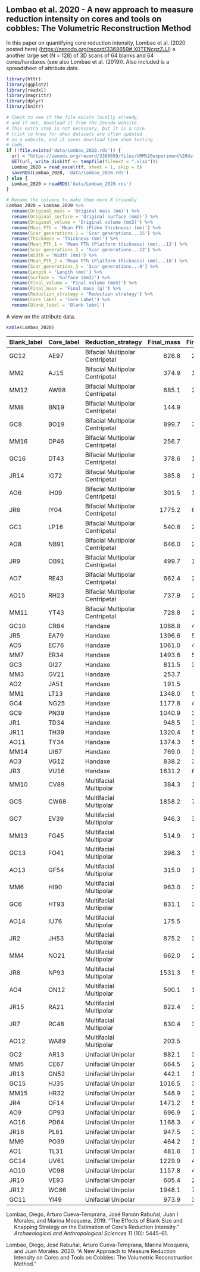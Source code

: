 
## Lombao et al. 2020 - A new approach to measure reduction intensity on cores and tools on cobbles: The Volumetric Reconstruction Method

In this paper on quantifying core reduction intensity, Lombao et al.
(2020 posted here) (<https://zenodo.org/record/3368659#.X0TENcgzZJJ>) a
another large set (N = 128) of 3D scans of 64 blanks and 64
cores/handaxes (see also Lombao et al. (2019)). Also included is a
spreadsheet of attribute data.

``` r
library(httr)
library(ggplot2)
library(readxl)
library(magrittr)
library(dplyr)
library(knitr)

# Check to see if the file exists locally already, 
# and if not, download it from the Zenodo website.
# This extra step is not necessary, but it is a nice
# trick to know for when datasets are often updated
# on a website, and it saves download time when testing
# code.
if (!file.exists('data/Lombao_2020.rds')) {
  url = "https://zenodo.org/record/3368659/files/VRM%20experiment%20database.xlsx?download=1"
  GET(url, write_disk(tf <- tempfile(fileext = ".xlsx")))
  Lombao_2020 = read_excel(tf, sheet = 1, skip = 0) 
  saveRDS(Lombao_2020, 'data/Lombao_2020.rds') 
} else {
  Lombao_2020 = readRDS('data/Lombao_2020.rds')
}

# Rename the columns to make them more R friendly
Lombao_2020 = Lombao_2020 %>%
  rename(Original_mass = 'Original mass (mm)') %>%
  rename(Original_surface = 'Original surface (mm2)') %>%
  rename(Original_volume = 'Original volume (mm3)') %>%
  rename(Mass_FTh = 'Mean FTh (Flake thickness) (mm)') %>%
  rename(Scar_generations_1 = 'Scar generations...15') %>%
  rename(Thickness = 'Thickness (mm)') %>%
  rename(Mean_PTh_1 = 'Mean PTh (Platform thickness) (mm)...13') %>%
  rename(Scar_generations_2 = 'Scar generations...12') %>%
  rename(Width = 'Width (mm)') %>%
  rename(Mean_PTh_2 = 'Mean PTh (Platform thickness) (mm)...10') %>%
  rename(Scar_generations_3 = 'Scar generations...9') %>%
  rename(Length = 'Length (mm)') %>%
  rename(Surface = 'Surface (mm2)') %>%
  rename(Final_volume = 'Final volume (mm3)') %>%
  rename(Final_mass = 'Final mass (g)') %>%
  rename(Reduction_strategy = 'Reduction strategy') %>%
  rename(Core_label = 'Core Label') %>%
  rename(Blank_label = 'Blank label')
```

A view on the attribute data.

``` r
kable(Lombao_2020)
```

| Blank\_label | Core\_label | Reduction\_strategy             | Final\_mass | Final\_volume |   Surface |   Density | Length | Scar\_generations\_3 | Mean\_PTh\_2 |  Width | Scar\_generations\_2 | Mean\_PTh\_1 | Thickness | Scar\_generations\_1 | Mass\_FTh | Original\_volume | Original\_surface | Original\_mass |
| :----------- | :---------- | :------------------------------ | ----------: | ------------: | --------: | --------: | -----: | -------------------: | -----------: | -----: | -------------------: | -----------: | --------: | -------------------: | --------: | ---------------: | ----------------: | -------------: |
| GC12         | AE97        | Bifacial Multipolar Centripetal |       626.8 |     237738.52 | 22494.274 | 0.0026365 | 110.41 |                    2 |        11.05 |  90.98 |                    3 |        11.05 |     61.40 |                    0 |        13 |         430945.9 |          30376.39 |      1136.1932 |
| MM2          | AJ15        | Bifacial Multipolar Centripetal |       374.9 |     142783.12 | 17777.431 | 0.0026257 |  90.36 |                    4 |        11.05 |  83.91 |                    2 |        11.05 |     56.80 |                    0 |        13 |         292962.5 |          23930.21 |       769.2200 |
| MM12         | AW98        | Bifacial Multipolar Centripetal |       685.1 |     257057.32 | 25761.263 | 0.0026652 | 116.94 |                    6 |        11.05 |  93.59 |                    4 |        11.05 |     48.66 |                    0 |        13 |         632897.6 |          44485.20 |      1686.7762 |
| MM8          | BN19        | Bifacial Multipolar Centripetal |       144.9 |      55018.68 |  9160.604 | 0.0026337 |  74.84 |                    2 |        11.05 |  62.36 |                    2 |        11.05 |     32.15 |                    1 |        13 |         144915.1 |          15946.00 |       381.6557 |
| GC8          | BO19        | Bifacial Multipolar Centripetal |       899.7 |     341708.35 | 33650.509 | 0.0026329 | 139.18 |                    4 |        11.05 | 114.81 |                    4 |        11.05 |     46.74 |                    1 |        13 |         766870.9 |          47377.97 |      2019.1305 |
| MM16         | DP46        | Bifacial Multipolar Centripetal |       256.7 |      97253.57 | 13186.224 | 0.0026395 |  75.89 |                    5 |        11.05 |  72.51 |                    4 |        11.05 |     46.33 |                    1 |        13 |         396348.8 |          35175.02 |      1046.1588 |
| GC16         | DT43        | Bifacial Multipolar Centripetal |       378.6 |     143198.47 | 18152.167 | 0.0026439 |  91.99 |                    4 |        11.05 |  90.59 |                    5 |        11.05 |     45.94 |                    1 |        13 |         534578.3 |          37445.15 |      1413.3625 |
| JR14         | IG72        | Bifacial Multipolar Centripetal |       385.8 |     142272.73 | 20475.997 | 0.0027117 | 107.31 |                    3 |        11.05 |  99.41 |                    6 |        11.05 |     39.63 |                    1 |        13 |         424981.4 |          32314.26 |      1152.4192 |
| AO6          | IH09        | Bifacial Multipolar Centripetal |       301.5 |     114207.18 | 16292.268 | 0.0026399 |  97.32 |                    6 |        11.05 |  87.83 |                    5 |        11.05 |     39.98 |                    1 |        13 |         523356.0 |          37672.27 |      1381.6280 |
| JR6          | IY04        | Bifacial Multipolar Centripetal |      1775.2 |     685545.67 | 48290.054 | 0.0025895 | 158.53 |                    1 |        11.05 | 151.05 |                    2 |        11.05 |     73.51 |                    0 |        13 |         912338.3 |          57577.86 |      2362.4727 |
| GC1          | LP16        | Bifacial Multipolar Centripetal |       540.8 |     205325.06 | 21368.287 | 0.0026339 | 114.47 |                    2 |        11.05 |  88.76 |                    3 |        11.05 |     44.17 |                    0 |        13 |         306845.7 |          25881.48 |       808.1924 |
| AO8          | NB91        | Bifacial Multipolar Centripetal |       646.0 |     236382.86 | 24776.835 | 0.0027329 | 109.23 |                    4 |        11.05 |  91.36 |                    4 |        11.05 |     59.03 |                    0 |        13 |         532015.5 |          38194.47 |      1453.9211 |
| JR9          | OB91        | Bifacial Multipolar Centripetal |       499.7 |     191789.40 | 25094.227 | 0.0026055 | 121.00 |                    6 |        11.05 | 104.92 |                    4 |        11.05 |     35.84 |                    0 |        13 |         783444.8 |          64273.99 |      2041.2357 |
| AO7          | RE43        | Bifacial Multipolar Centripetal |       662.4 |     235600.35 | 23015.073 | 0.0028115 | 110.61 |                    4 |        11.05 |  92.29 |                    4 |        11.05 |     52.69 |                    0 |        13 |         595269.3 |          42893.05 |      1673.6240 |
| AO15         | RH23        | Bifacial Multipolar Centripetal |       737.9 |     283236.27 | 26297.787 | 0.0026052 | 124.09 |                    4 |        11.05 |  95.15 |                    2 |        11.05 |     60.59 |                    0 |        13 |         598076.3 |          39611.07 |      1558.1356 |
| MM11         | YT43        | Bifacial Multipolar Centripetal |       728.8 |     276891.96 | 25823.651 | 0.0026321 | 107.13 |                    3 |        11.05 | 105.59 |                    2 |        11.05 |     60.33 |                    0 |        13 |         481699.3 |          34975.20 |      1267.8680 |
| GC10         | CR84        | Handaxe                         |      1088.8 |     413846.09 | 39343.946 | 0.0026309 | 172.47 |                    4 |        11.05 | 128.22 |                    4 |        11.05 |     54.05 |                    0 |        13 |        1085826.3 |          74922.39 |      2856.7326 |
| JR5          | EA79        | Handaxe                         |      1396.6 |     547029.68 | 43236.099 | 0.0025531 | 177.31 |                    5 |        11.05 | 109.41 |                    5 |        11.05 |     78.72 |                    0 |        13 |        1733023.2 |          85479.63 |      4424.5136 |
| AO5          | EC76        | Handaxe                         |      1061.0 |     408166.21 | 40648.510 | 0.0025994 | 187.70 |                    5 |        11.05 | 127.23 |                    4 |        11.05 |     38.30 |                    0 |        13 |         751714.9 |          62124.60 |      1954.0312 |
| MM7          | ER34        | Handaxe                         |      1493.6 |     571279.57 | 54507.027 | 0.0026145 | 244.75 |                    4 |        11.05 | 121.26 |                    5 |        11.05 |     48.09 |                    0 |        13 |        1093545.4 |          80484.38 |      2859.0545 |
| GC3          | GI27        | Handaxe                         |       811.5 |     308763.22 | 32884.694 | 0.0026282 | 154.08 |                    5 |        11.05 |  99.40 |                    5 |        11.05 |     53.24 |                    0 |        13 |         707802.8 |          52635.42 |      1860.2667 |
| MM3          | GV21        | Handaxe                         |       253.7 |      96022.83 | 14288.578 | 0.0026421 |  94.81 |                    5 |        11.05 |  63.86 |                    6 |        11.05 |     36.40 |                    2 |        13 |         487259.2 |          44943.71 |      1287.3780 |
| AO2          | JA51        | Handaxe                         |       191.5 |      72666.42 | 13036.708 | 0.0026353 | 101.44 |                    4 |        11.05 |  49.43 |                    5 |        11.05 |     38.38 |                    2 |        13 |         636647.2 |          41726.88 |      1677.7755 |
| MM1          | LT13        | Handaxe                         |      1348.0 |     520903.19 | 45440.179 | 0.0025878 | 205.06 |                    5 |        11.05 | 126.30 |                    6 |        11.05 |     46.47 |                    0 |        13 |        1057725.0 |          75827.41 |      2737.1943 |
| GC4          | NG25        | Handaxe                         |      1177.8 |     446037.07 | 37862.430 | 0.0026406 | 171.61 |                    2 |        11.05 | 102.06 |                    2 |        11.05 |     57.01 |                    0 |        13 |         606187.8 |          46323.06 |      1600.6921 |
| GC9          | PN39        | Handaxe                         |      1040.9 |     393581.22 | 35432.099 | 0.0026447 | 166.97 |                    6 |        11.05 | 113.03 |                    6 |        11.05 |     62.07 |                    1 |        13 |        1231999.9 |          64340.97 |      3258.2568 |
| JR1          | TD34        | Handaxe                         |       948.5 |     363655.69 | 36064.667 | 0.0026082 | 153.80 |                    4 |        11.05 | 104.41 |                    4 |        11.05 |     59.43 |                    1 |        13 |         885259.7 |          54842.85 |      2308.9666 |
| JR11         | TH39        | Handaxe                         |      1320.4 |     506148.35 | 43095.997 | 0.0026087 | 189.83 |                    4 |        11.05 | 127.31 |                    4 |        11.05 |     65.05 |                    0 |        13 |        1217181.0 |          80081.81 |      3175.2861 |
| AO11         | TY34        | Handaxe                         |      1374.3 |     530152.09 | 45908.079 | 0.0025923 | 187.27 |                    6 |        11.05 | 132.97 |                    5 |        11.05 |     53.62 |                    0 |        13 |        1005601.0 |          69757.61 |      2606.7944 |
| MM14         | UI67        | Handaxe                         |       769.0 |     303168.25 | 27184.020 | 0.0025365 | 111.92 |                    3 |        11.05 |  90.67 |                    3 |        11.05 |     55.99 |                    0 |        13 |         767876.1 |          52810.17 |      1947.7526 |
| AO3          | VG12        | Handaxe                         |       838.2 |     307543.74 | 32906.578 | 0.0027255 | 170.63 |                    6 |        11.05 | 110.67 |                    7 |        11.05 |     43.97 |                    0 |        13 |         990843.5 |          74594.98 |      2700.5103 |
| JR3          | VU16        | Handaxe                         |      1631.2 |     628731.77 | 47252.865 | 0.0025944 | 191.05 |                    2 |        11.05 | 130.11 |                    5 |        11.05 |     63.67 |                    0 |        13 |        1222193.5 |          71665.07 |      3170.8945 |
| MM10         | CV89        | Multifacial Multipolar          |       384.3 |     145718.18 | 16051.410 | 0.0026373 |  76.97 |                    2 |        11.05 |  62.60 |                    4 |        11.05 |     62.60 |                    0 |        13 |         436324.0 |          32898.41 |      1150.7095 |
| GC5          | CW68        | Multifacial Multipolar          |      1858.2 |     711013.48 | 46428.266 | 0.0026135 | 144.77 |                    2 |        11.05 | 139.04 |                    2 |        11.05 |     64.62 |                    0 |        13 |        1214616.8 |          68164.19 |      3174.3434 |
| GC7          | EV39        | Multifacial Multipolar          |       946.3 |     361543.12 | 29375.318 | 0.0026174 | 100.30 |                    4 |        11.05 |  90.43 |                    3 |        11.05 |     83.96 |                    0 |        13 |        1276591.5 |          67368.77 |      3341.3403 |
| MM13         | FG45        | Multifacial Multipolar          |       514.9 |     192664.84 | 19816.594 | 0.0026725 |  92.33 |                    2 |        11.05 |  83.05 |                    2 |        11.05 |     57.43 |                    1 |        13 |         484063.5 |          34382.35 |      1293.6677 |
| GC13         | FO41        | Multifacial Multipolar          |       398.3 |     151526.62 | 17617.596 | 0.0026286 |  98.81 |                    2 |        11.05 |  73.33 |                    5 |        11.05 |     48.88 |                    1 |        13 |         563967.2 |          37112.30 |      1482.4336 |
| AO13         | GF54        | Multifacial Multipolar          |       315.0 |     119518.59 | 15185.944 | 0.0026356 |  88.48 |                    5 |        11.05 |  60.39 |                    4 |        11.05 |     56.90 |                    4 |        13 |         616401.8 |          40835.88 |      1624.5720 |
| MM6          | HI90        | Multifacial Multipolar          |       963.0 |     365404.04 | 27779.940 | 0.0026354 | 114.26 |                    1 |        11.05 |  99.15 |                    3 |        11.05 |     66.61 |                    0 |        13 |         471892.3 |          31594.68 |      1243.6433 |
| GC6          | HT93        | Multifacial Multipolar          |       831.1 |     314775.99 | 27494.004 | 0.0026403 | 118.42 |                    5 |        11.05 |  99.95 |                    3 |        11.05 |     71.24 |                    0 |        13 |         540985.2 |          35777.59 |      1428.3579 |
| AO14         | IU76        | Multifacial Multipolar          |       175.5 |      66514.40 | 10227.379 | 0.0026385 |  62.80 |                    6 |        11.05 |  57.24 |                    4 |        11.05 |     46.50 |                    3 |        13 |         790819.1 |          48836.21 |      2086.5973 |
| JR2          | JH53        | Multifacial Multipolar          |       875.2 |     336574.92 | 27733.493 | 0.0026003 | 122.04 |                    2 |        11.05 |  97.66 |                    2 |        11.05 |     55.46 |                    0 |        13 |         796612.1 |          55691.78 |      2071.4406 |
| MM4          | NO21        | Multifacial Multipolar          |       662.0 |     245235.82 | 22866.441 | 0.0026994 |  90.08 |                    2 |        11.05 |  85.41 |                    5 |        11.05 |     73.27 |                    2 |        13 |         769616.1 |          50355.36 |      2077.5343 |
| JR8          | NP93        | Multifacial Multipolar          |      1531.3 |     591762.30 | 40912.259 | 0.0025877 | 147.33 |                    3 |        11.05 | 116.24 |                    1 |        11.05 |     72.22 |                    0 |        13 |         892283.2 |          54240.55 |      2308.9562 |
| AO4          | ON12        | Multifacial Multipolar          |       500.1 |     189117.07 | 19902.040 | 0.0026444 |  97.15 |                    5 |        11.05 |  77.44 |                    0 |        11.05 |     70.34 |                    5 |        13 |        1158303.9 |          73370.72 |      3063.0115 |
| JR15         | RA21        | Multifacial Multipolar          |       822.4 |     313530.80 | 29161.307 | 0.0026230 | 123.35 |                    3 |        11.05 | 102.32 |                    4 |        11.05 |     62.08 |                    0 |        13 |         556284.5 |          43284.76 |      1459.1497 |
| JR7          | RC48        | Multifacial Multipolar          |       830.4 |     315228.03 | 28942.482 | 0.0026343 | 131.35 |                    2 |        11.05 | 101.10 |                    3 |        11.05 |     50.49 |                    1 |        13 |         775378.0 |          50362.94 |      2042.5656 |
| AO12         | WA89        | Multifacial Multipolar          |       203.5 |      75220.70 | 11897.633 | 0.0027054 |  81.09 |                    4 |        11.05 |  76.38 |                    4 |        11.05 |     50.91 |                    2 |        13 |         717745.5 |          48268.29 |      1941.7689 |
| GC2          | AR13        | Unifacial Unipolar              |       882.1 |     334378.72 | 28273.469 | 0.0026380 | 119.89 |                    0 |        11.05 | 110.86 |                    2 |        11.05 |     56.71 |                    0 |        13 |         544005.5 |          36875.86 |      1435.1012 |
| MM5          | CE67        | Unifacial Unipolar              |       664.5 |     251929.04 | 23732.801 | 0.0026376 | 104.47 |                    1 |        11.05 |  77.72 |                    2 |        11.05 |     73.41 |                    2 |        13 |         702828.6 |          44472.01 |      1853.8142 |
| JR13         | GN52        | Unifacial Unipolar              |       442.1 |     168409.01 | 19872.580 | 0.0026252 | 103.47 |                    0 |        11.05 |  94.40 |                    3 |        11.05 |     33.72 |                    0 |        13 |         253407.9 |          26171.33 |       665.2353 |
| GC15         | HJ35        | Unifacial Unipolar              |      1016.5 |     385905.04 | 31138.418 | 0.0026341 | 117.15 |                    2 |        11.05 | 116.79 |                    2 |        11.05 |     61.77 |                    0 |        13 |         608187.4 |          39890.57 |      1602.0067 |
| MM15         | HR32        | Unifacial Unipolar              |       548.9 |     208944.64 | 22430.126 | 0.0026270 | 104.28 |                    0 |        11.05 |  93.92 |                    3 |        11.05 |     51.14 |                    1 |        13 |         592137.6 |          41666.94 |      1555.5524 |
| JR4          | OF14        | Unifacial Unipolar              |      1471.2 |     562225.84 | 43850.302 | 0.0026167 | 172.06 |                    2 |        11.05 | 135.04 |                    1 |        11.05 |     72.06 |                    0 |        13 |        1034475.1 |          68524.24 |      2706.9546 |
| AO9          | OP93        | Unifacial Unipolar              |       696.9 |     263797.56 | 24215.397 | 0.0026418 | 101.12 |                    0 |        11.05 |  87.87 |                    2 |        11.05 |     74.28 |                    2 |        13 |         562189.5 |          37286.36 |      1485.1913 |
| AO16         | PD64        | Unifacial Unipolar              |      1168.3 |     442541.51 | 33477.435 | 0.0026400 | 131.99 |                    0 |        11.05 |  93.97 |                    3 |        11.05 |     78.89 |                    0 |        13 |         830880.1 |          47074.20 |      2193.5055 |
| JR16         | PL61        | Unifacial Unipolar              |       947.5 |     358790.05 | 27738.385 | 0.0026408 | 121.34 |                    0 |        11.05 |  84.11 |                    3 |        11.05 |     69.56 |                    0 |        13 |         587856.6 |          37103.40 |      1552.4236 |
| MM9          | PO39        | Unifacial Unipolar              |       464.2 |     177366.73 | 19576.663 | 0.0026172 |  99.64 |                    4 |        11.05 |  80.92 |                    3 |        11.05 |     53.40 |                    1 |        13 |         757945.0 |          45556.12 |      1983.6757 |
| AO1          | TL31        | Unifacial Unipolar              |       481.6 |     182770.16 | 20850.533 | 0.0026350 | 113.09 |                    2 |        11.05 |  88.76 |                    4 |        11.05 |     44.32 |                    1 |        13 |         596261.4 |          39323.68 |      1571.1508 |
| GC14         | UV61        | Unifacial Unipolar              |      1229.9 |     465895.14 | 35080.706 | 0.0026399 | 138.09 |                    0 |        11.05 | 105.88 |                    3 |        11.05 |     65.92 |                    0 |        13 |         762198.2 |          49490.77 |      2012.1000 |
| AO10         | VC98        | Unifacial Unipolar              |      1157.8 |     439689.72 | 33948.247 | 0.0026332 | 128.00 |                    0 |        11.05 |  91.00 |                    0 |        11.05 |     83.00 |                    5 |        13 |        1205423.8 |          61131.54 |      3174.1466 |
| JR10         | VE93        | Unifacial Unipolar              |       605.4 |     229654.77 | 20767.899 | 0.0026361 |  93.78 |                    2 |        11.05 |  91.23 |                    0 |        11.05 |     51.48 |                    0 |        13 |         317520.5 |          26043.05 |       837.0256 |
| JR12         | WC86        | Unifacial Unipolar              |      1948.1 |     738178.89 | 48615.950 | 0.0026391 | 156.40 |                    3 |        11.05 | 119.25 |                    2 |        11.05 |     81.49 |                    0 |        13 |        1027756.4 |          57019.61 |      2712.3129 |
| GC11         | YI49        | Unifacial Unipolar              |       973.9 |     368859.78 | 28888.426 | 0.0026403 | 115.85 |                    0 |        11.05 | 112.21 |                    2 |        11.05 |     64.65 |                    0 |        13 |         468876.8 |          32126.44 |      1237.9749 |

<div id="refs" class="references hanging-indent">

<div id="ref-lombao_effects_2019">

Lombao, Diego, Arturo Cueva-Temprana, José Ramón Rabuñal, Juan I
Morales, and Marina Mosquera. 2019. “The Effects of Blank Size and
Knapping Strategy on the Estimation of Core’s Reduction Intensity.”
*Archaeological and Anthropological Sciences* 11 (10): 5445–61.

</div>

<div id="ref-lombao_new_2020">

Lombao, Diego, José Rabuñal, Arturo Cueva-Temprana, Marina Mosquera, and
Juan Morales. 2020. “A New Approach to Measure Reduction Intensity on
Cores and Tools on Cobbles: The Volumetric Reconstruction Method.”

</div>

</div>
